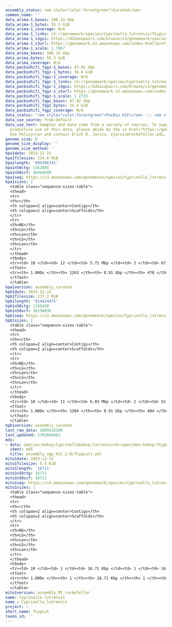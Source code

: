 ```yaml
---
assembly_status: <em style="color:forestgreen">Curated</em>
common_name: ''
data_arima-1_bases: 106.14 Gbp
data_arima-1_bytes: 55.3 GiB
data_arima-1_coverage: N/A
data_arima-1_links: s3://genomeark/species/Cyprinella_lutrensis/fCypLut1/genomic_data/arima/<br>
data_arima-1_s3gui: https://42basepairs.com/browse/s3/genomeark/species/Cyprinella_lutrensis/fCypLut1/genomic_data/arima/
data_arima-1_s3url: https://genomeark.s3.amazonaws.com/index.html?prefix=species/Cyprinella_lutrensis/fCypLut1/genomic_data/arima/
data_arima-1_scale: 1.7867
data_arima_bases: 106.14 Gbp
data_arima_bytes: 55.3 GiB
data_arima_coverage: N/A
data_pacbiohifi_fqgz-1_bases: 47.02 Gbp
data_pacbiohifi_fqgz-1_bytes: 34.4 GiB
data_pacbiohifi_fqgz-1_coverage: N/A
data_pacbiohifi_fqgz-1_links: s3://genomeark/species/Cyprinella_lutrensis/fCypLut1/genomic_data/pacbio_hifi/<br>
data_pacbiohifi_fqgz-1_s3gui: https://42basepairs.com/browse/s3/genomeark/species/Cyprinella_lutrensis/fCypLut1/genomic_data/pacbio_hifi/
data_pacbiohifi_fqgz-1_s3url: https://genomeark.s3.amazonaws.com/index.html?prefix=species/Cyprinella_lutrensis/fCypLut1/genomic_data/pacbio_hifi/
data_pacbiohifi_fqgz-1_scale: 1.2733
data_pacbiohifi_fqgz_bases: 47.02 Gbp
data_pacbiohifi_fqgz_bytes: 34.4 GiB
data_pacbiohifi_fqgz_coverage: N/A
data_status: '<em style="color:forestgreen">PacBio HiFi</em> ::: <em style="color:forestgreen">Arima</em>'
data_use_source: from-default
data_use_text: Samples and data come from a variety of sources. To support fair and
  productive use of this data, please abide by the <a href="https://genome10k.soe.ucsc.edu/data-use-policies/">Data
  Use Policy</a> and contact Erich D. Jarvis, ejarvis@rockefeller.edu, with any questions.
genome_size: 0
genome_size_display: ''
genome_size_method: ''
hpa1date: 2023-12-15
hpa1filesize: 214.8 MiB
hpa1length: '905396741'
hpa1n50ctg: 1162085
hpa1n50scf: 36464699
hpa1seq: https://s3.amazonaws.com/genomeark/species/Cyprinella_lutrensis/fCypLut1/assembly_curated/fCypLut1.HiC.hap1.decontam.20231215.fasta.gz
hpa1sizes: |
  <table class="sequence-sizes-table">
  <thead>
  <tr>
  <th></th>
  <th colspan=2 align=center>Contigs</th>
  <th colspan=2 align=center>Scaffolds</th>
  </tr>
  <tr>
  <th>NG</th>
  <th>LG</th>
  <th>Len</th>
  <th>LG</th>
  <th>Len</th>
  </tr>
  </thead>
  <tbody>
  <tr><td> 10 </td><td> 12 </td><td> 5.71 Mbp </td><td> 2 </td><td> 67.58 Mbp </td></tr><tr><td> 20 </td><td> 35 </td><td> 2.80 Mbp </td><td> 3 </td><td> 62.31 Mbp </td></tr><tr><td> 30 </td><td> 79 </td><td> 1.77 Mbp </td><td> 5 </td><td> 41.45 Mbp </td></tr><tr><td> 40 </td><td> 138 </td><td> 1.38 Mbp </td><td> 7 </td><td> 38.13 Mbp </td></tr><tr style="background-color:#cccccc;"><td> 50 </td><td> 210 </td><td style="background-color:#88ff88;"> 1.16 Mbp </td><td> 9 </td><td style="background-color:#88ff88;"> 36.46 Mbp </td></tr><tr><td> 60 </td><td> 295 </td><td> 0.99 Mbp </td><td> 12 </td><td> 33.76 Mbp </td></tr><tr><td> 70 </td><td> 394 </td><td> 0.85 Mbp </td><td> 15 </td><td> 32.07 Mbp </td></tr><tr><td> 80 </td><td> 511 </td><td> 0.70 Mbp </td><td> 17 </td><td> 30.37 Mbp </td></tr><tr><td> 90 </td><td> 659 </td><td> 0.53 Mbp </td><td> 21 </td><td> 24.81 Mbp </td></tr><tr><td> 100 </td><td> 1263 </td><td> 19.55 Kbp </td><td> 470 </td><td> 19.55 Kbp </td></tr></tbody>
  <tfoot>
  <tr><th> 1.000x </th><th> 1263 </th><th> 0.91 Gbp </th><th> 470 </th><th> 0.91 Gbp </th></tr>
  </tfoot>
  </table>
hpa1version: assembly_curated
hpb1date: 2023-12-15
hpb1filesize: 217.2 MiB
hpb1length: '914424475'
hpb1n50ctg: 1165438
hpb1n50scf: 36156036
hpb1seq: https://s3.amazonaws.com/genomeark/species/Cyprinella_lutrensis/fCypLut1/assembly_curated/fCypLut1.HiC.hap2.decontam.20231215.fasta.gz
hpb1sizes: |
  <table class="sequence-sizes-table">
  <thead>
  <tr>
  <th></th>
  <th colspan=2 align=center>Contigs</th>
  <th colspan=2 align=center>Scaffolds</th>
  </tr>
  <tr>
  <th>NG</th>
  <th>LG</th>
  <th>Len</th>
  <th>LG</th>
  <th>Len</th>
  </tr>
  </thead>
  <tbody>
  <tr><td> 10 </td><td> 11 </td><td> 6.03 Mbp </td><td> 2 </td><td> 52.14 Mbp </td></tr><tr><td> 20 </td><td> 32 </td><td> 3.06 Mbp </td><td> 3 </td><td> 49.29 Mbp </td></tr><tr><td> 30 </td><td> 76 </td><td> 1.75 Mbp </td><td> 5 </td><td> 42.38 Mbp </td></tr><tr><td> 40 </td><td> 136 </td><td> 1.40 Mbp </td><td> 8 </td><td> 37.51 Mbp </td></tr><tr style="background-color:#cccccc;"><td> 50 </td><td> 208 </td><td style="background-color:#88ff88;"> 1.17 Mbp </td><td> 10 </td><td style="background-color:#88ff88;"> 36.16 Mbp </td></tr><tr><td> 60 </td><td> 292 </td><td> 1.01 Mbp </td><td> 13 </td><td> 33.20 Mbp </td></tr><tr><td> 70 </td><td> 391 </td><td> 0.85 Mbp </td><td> 16 </td><td> 30.92 Mbp </td></tr><tr><td> 80 </td><td> 509 </td><td> 0.70 Mbp </td><td> 19 </td><td> 28.57 Mbp </td></tr><tr><td> 90 </td><td> 656 </td><td> 0.53 Mbp </td><td> 22 </td><td> 23.84 Mbp </td></tr><tr><td> 100 </td><td> 1204 </td><td> 15.60 Kbp </td><td> 404 </td><td> 15.60 Kbp </td></tr></tbody>
  <tfoot>
  <tr><th> 1.000x </th><th> 1204 </th><th> 0.91 Gbp </th><th> 404 </th><th> 0.91 Gbp </th></tr>
  </tfoot>
  </table>
hpb1version: assembly_curated
last_raw_data: 1689116109
last_updated: 1702684981
mds:
- data: species:&nbsp;Cyprinella&nbsp;lutrensis<br>specimen:&nbsp;fCypLut1<br>projects:&nbsp;<br>&nbsp;&nbsp;-&nbsp;vgp<br>assembled_by_group:&nbsp;Rockefeller<br>data_location:&nbsp;S3<br>release_to:&nbsp;S3<br>hap1:&nbsp;s3://genomeark/species/Cyprinella_lutrensis/fCypLut1/assembly_vgp_HiC_2.0/fCypLut1.HiC.hap1.20231215.fasta.gz<br>hap2:&nbsp;s3://genomeark/species/Cyprinella_lutrensis/fCypLut1/assembly_vgp_HiC_2.0/fCypLut1.HiC.hap2.20231215.fasta.gz<br>pretext_hap1:&nbsp;s3://genomeark/species/Cyprinella_lutrensis/fCypLut1/assembly_vgp_HiC_2.0/evaluation/hap1/pretext/fCypLut1_hap1_s2.pretext<br>pretext_hap2:&nbsp;s3://genomeark/species/Cyprinella_lutrensis/fCypLut1/assembly_vgp_HiC_2.0/evaluation/hap2/pretext/fCypLut1_hap2_s2.pretext<br>kmer_spectra_img:&nbsp;s3://genomeark/species/Cyprinella_lutrensis/fCypLut1/assembly_vgp_HiC_2.0/evaluation/merqury_postpurge/fCypLut1_png/<br>pacbio_read_dir:&nbsp;s3://genomeark/species/Cyprinella_lutrensis/fCypLut1/genomic_data/pacbio_hifi/<br>pacbio_read_type:&nbsp;hifi<br>hic_read_dir:&nbsp;s3://genomeark/species/Cyprinella_lutrensis/fCypLut1/genomic_data/arima/<br>pipeline:&nbsp;<br>&nbsp;&nbsp;-&nbsp;hifiasm&nbsp;(0.19.3+galaxy0)<br>&nbsp;&nbsp;-&nbsp;yahs&nbsp;(1.2a.2+galaxy1)<br>notes:&nbsp;This&nbsp;was&nbsp;a&nbsp;Hifiasm-HiC&nbsp;assembly&nbsp;of&nbsp;fCypLut1,&nbsp;resulting&nbsp;in&nbsp;two&nbsp;complete&nbsp;haplotypes.&nbsp;HiC&nbsp;scaffolding&nbsp;was&nbsp;performed&nbsp;with&nbsp;YaHS.&nbsp;The&nbsp;HiC&nbsp;prep&nbsp;kit&nbsp;used&nbsp;was&nbsp;Arima&nbsp;library&nbsp;prep.&nbsp;The&nbsp;HiC&nbsp;reads&nbsp;needed&nbsp;to&nbsp;have&nbsp;5&nbsp;bp&nbsp;trimmed&nbsp;from&nbsp;the&nbsp;5'&nbsp;end&nbsp;due&nbsp;to&nbsp;adapter&nbsp;left&nbsp;over&nbsp;from&nbsp;the&nbsp;Arima&nbsp;library&nbsp;prep&nbsp;kit.&nbsp;This&nbsp;sample&nbsp;did&nbsp;not&nbsp;have&nbsp;bionano&nbsp;data.&nbsp;This&nbsp;sample&nbsp;needed&nbsp;to&nbsp;have&nbsp;purging&nbsp;performed&nbsp;on&nbsp;the&nbsp;contigs,&nbsp;before&nbsp;scaffolding.&nbsp;
  ident: md5
  title: assembly_vgp_HiC_2.0/fCypLut1.yml
mito1date: 2023-12-15
mito1filesize: 5.4 KiB
mito1length: '16711'
mito1n50ctg: 16711
mito1n50scf: 16711
mito1seq: https://s3.amazonaws.com/genomeark/species/Cyprinella_lutrensis/fCypLut1/assembly_MT_rockefeller/fCypLut1.MT.20231215.fasta.gz
mito1sizes: |
  <table class="sequence-sizes-table">
  <thead>
  <tr>
  <th></th>
  <th colspan=2 align=center>Contigs</th>
  <th colspan=2 align=center>Scaffolds</th>
  </tr>
  <tr>
  <th>NG</th>
  <th>LG</th>
  <th>Len</th>
  <th>LG</th>
  <th>Len</th>
  </tr>
  </thead>
  <tbody>
  <tr><td> 10 </td><td> 1 </td><td> 16.71 Kbp </td><td> 1 </td><td> 16.71 Kbp </td></tr><tr><td> 20 </td><td> 1 </td><td> 16.71 Kbp </td><td> 1 </td><td> 16.71 Kbp </td></tr><tr><td> 30 </td><td> 1 </td><td> 16.71 Kbp </td><td> 1 </td><td> 16.71 Kbp </td></tr><tr><td> 40 </td><td> 1 </td><td> 16.71 Kbp </td><td> 1 </td><td> 16.71 Kbp </td></tr><tr style="background-color:#cccccc;"><td> 50 </td><td> 1 </td><td style="background-color:#ff8888;"> 16.71 Kbp </td><td> 1 </td><td style="background-color:#ff8888;"> 16.71 Kbp </td></tr><tr><td> 60 </td><td> 1 </td><td> 16.71 Kbp </td><td> 1 </td><td> 16.71 Kbp </td></tr><tr><td> 70 </td><td> 1 </td><td> 16.71 Kbp </td><td> 1 </td><td> 16.71 Kbp </td></tr><tr><td> 80 </td><td> 1 </td><td> 16.71 Kbp </td><td> 1 </td><td> 16.71 Kbp </td></tr><tr><td> 90 </td><td> 1 </td><td> 16.71 Kbp </td><td> 1 </td><td> 16.71 Kbp </td></tr><tr><td> 100 </td><td> 1 </td><td> 16.71 Kbp </td><td> 1 </td><td> 16.71 Kbp </td></tr></tbody>
  <tfoot>
  <tr><th> 1.000x </th><th> 1 </th><th> 16.71 Kbp </th><th> 1 </th><th> 16.71 Kbp </th></tr>
  </tfoot>
  </table>
mito1version: assembly_MT_rockefeller
name: Cyprinella lutrensis
name_: Cyprinella_lutrensis
project: ~
short_name: fCypLut
taxon_id: ''
---
```

